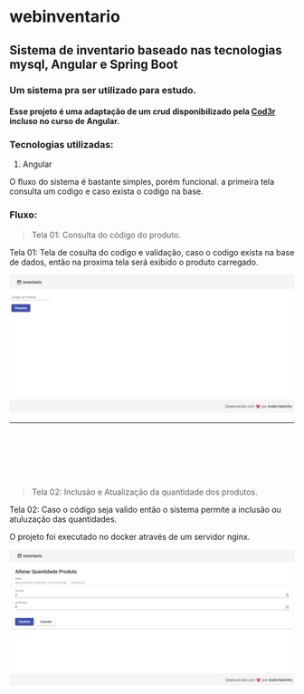 # webinventario
## Sistema de inventario baseado nas tecnologias mysql, Angular e Spring Boot

### Um sistema  pra ser utilizado para estudo.

#### Esse projeto é uma adaptação de um crud disponibilizado pela [Cod3r](https://www.cod3r.com.br) incluso no curso de Angular.

### Tecnologias utilizadas:

1. Angular 



<p> O fluxo do sistema é bastante simples, porém funcional.  a primeira tela consulta um codigo e caso exista o codigo na base. </p>

### Fluxo:

>Tela 01: Consulta do código do produto.

Tela 01: Tela de cosulta do codigo e validação, caso o codigo exista na base de dados, então na proxima tela será exibido o produto carregado. 


![Philadelphia's Magic Gardens. This place was so cool!](src/assets/img/1.jpg "Consulta dos produtos")


***

<br>
<br>
<br>
<br>
<br>


>Tela 02: Inclusão e Atualização da quantidade dos produtos.

Tela 02: Caso o código seja valido então o  sistema permite a inclusão ou atuluzação das quantidades.


O projeto foi executado no docker através de um servidor nginx.


![Philadelphia's Magic Gardens. This place was so cool!](src/assets/img/2.jpg "Atualização da quantidade")

